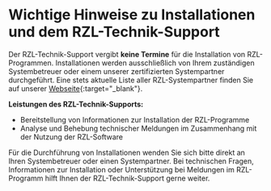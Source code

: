 # Wichtige Hinweise zu Installationen und dem RZL-Technik-Support

Der RZL-Technik-Support vergibt **keine Termine** für die Installation von RZL-Programmen. Installationen werden ausschließlich von Ihrem zuständigen Systembetreuer oder einem unserer zertifizierten Systempartner durchgeführt. Eine stets aktuelle Liste aller RZL-Systempartner finden Sie auf unserer [Webseite](https://rzlsoftware.at/partner/partner){:target="_blank"}.

**Leistungen des RZL-Technik-Supports:**
- Bereitstellung von Informationen zur Installation der RZL-Programme
- Analyse und Behebung technischer Meldungen im Zusammenhang mit der Nutzung der RZL-Software

Für die Durchführung von Installationen wenden Sie sich bitte direkt an Ihren Systembetreuer oder einen Systempartner. Bei technischen Fragen, Informationen zur Installation oder Unterstützung bei Meldungen im RZL-Programm hilft Ihnen der RZL-Technik-Support gerne weiter.
